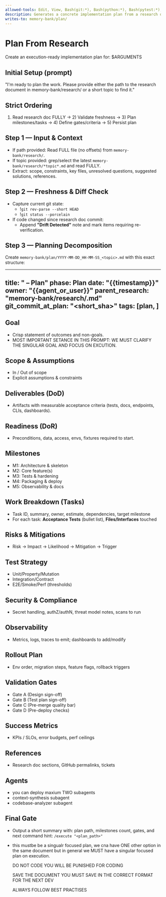 ```yaml
---
allowed-tools: Edit, View, Bash(git:*), Bash(python:*), Bash(pytest:*), Bash(mypy:*), Bash(black:*), Bash(npm:*), Bash(jq:*)
description: Generates a concrete implementation plan from a research doc, with milestones, tasks, gates, risks, DoD/DoR, and acceptance tests
writes-to: memory-bank/plan/
---
```


# Plan From Research

Create an execution-ready implementation plan for: $ARGUMENTS

## Initial Setup (prompt)
"I'm ready to plan the work. Please provide either the path to the research document in memory-bank/research/ or a short topic to find it."

## Strict Ordering
1) Read research doc FULLY → 2) Validate freshness → 3) Plan milestones/tasks → 4) Define gates/criteria → 5) Persist plan

## Step 1 — Input & Context
- If path provided: Read FULL file (no offsets) from `memory-bank/research/`.
- If topic provided: grep/select the latest `memory-bank/research/*topic*.md` and read FULLY.
- Extract: scope, constraints, key files, unresolved questions, suggested solutions, references.

## Step 2 — Freshness & Diff Check
- Capture current git state:
  - !`git rev-parse --short HEAD`
  - !`git status --porcelain`
- If code changed since research doc commit:
  - Append **"Drift Detected"** note and mark items requiring re-verification.

## Step 3 — Planning Decomposition
Create `memory-bank/plan/YYYY-MM-DD_HH-MM-SS_<topic>.md` with this exact structure:

---
title: "<topic> – Plan"
phase: Plan
date: "{{timestamp}}"
owner: "{{agent_or_user}}"
parent_research: "memory-bank/research/<file>.md"
git_commit_at_plan: "<short_sha>"
tags: [plan, <topic>]
---

## Goal
- Crisp statement of outcomes and non-goals.
- MOST IMPORTANT SETANCE IN THIS PROMPT: WE MUST CLARIFY THE SINGULAR GOAL AND FOCUS ON EXCUTION.

## Scope & Assumptions
- In / Out of scope
- Explicit assumptions & constraints

## Deliverables (DoD)
- Artifacts with measurable acceptance criteria (tests, docs, endpoints, CLIs, dashboards).

## Readiness (DoR)
- Preconditions, data, access, envs, fixtures required to start.

## Milestones
- M1: Architecture & skeleton
- M2: Core feature(s)
- M3: Tests & hardening
- M4: Packaging & deploy
- M5: Observability & docs

## Work Breakdown (Tasks)
- Task ID, summary, owner, estimate, dependencies, target milestone
- For each task: **Acceptance Tests** (bullet list), **Files/Interfaces** touched

## Risks & Mitigations
- Risk → Impact → Likelihood → Mitigation → Trigger

## Test Strategy
- Unit/Property/Mutation
- Integration/Contract
- E2E/Smoke/Perf (thresholds)

## Security & Compliance
- Secret handling, authZ/authN, threat model notes, scans to run

## Observability
- Metrics, logs, traces to emit; dashboards to add/modify

## Rollout Plan
- Env order, migration steps, feature flags, rollback triggers

## Validation Gates
- Gate A (Design sign-off)
- Gate B (Test plan sign-off)
- Gate C (Pre-merge quality bar)
- Gate D (Pre-deploy checks)

## Success Metrics
- KPIs / SLOs, error budgets, perf ceilings

## References
- Research doc sections, GitHub permalinks, tickets

## Agents

- you can deploy maxium TWO subagents
- context-synthesis subagent
- codebase-analyzer subagent

## Final Gate
- Output a short summary with: plan path, milestones count, gates, and next command hint: `/execute "<plan_path>"`

- this mustbe be a singualr focused plan, we cna have ONE other option in the same document but in general we MUST have a singular focused plan on execution.


  DO NOT CODE YOU WILL BE PUNISHED FOR CODING

  SAVE THE DOCUMENT YOU MUST SAVE IN THE CORRECT FORMAT FOR THE NEXT DEV

  ALWAYS FOLLOW BEST PRACTISES
